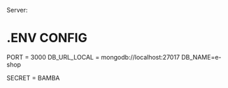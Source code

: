 Server:

# .ENV CONFIG

PORT = 3000
DB_URL_LOCAL = mongodb://localhost:27017
DB_NAME=e-shop

SECRET = BAMBA
